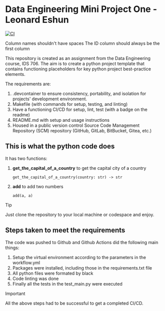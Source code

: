 # Data Engineering Mini Project One - Leonard Eshun

[![CI](https://github.com/nogibjj/Leonard_Eshun_Mini_Project_One/actions/workflows/workflow.yml/badge.svg)](https://github.com/nogibjj/Leonard_Eshun_Mini_Project_One/actions/workflows/workflow.yml)


Column names shouldn't have spaces
The ID column should always be the first column




This repository is created as an assignment from the Data Engineering course, IDS 706. The aim is to create a python project template that contains functioning placeholders for key python project best-practice elements.

The requirements are:

1. .devcontainer  to ensure consistency, portability, and isolation for projects' development environment.
1. Makefile (with commands for setup, testing, and linting)
1. Have a functioning CI/CD for setup, lint, test (with a badge on the readme)
1. README.md with setup and usage instructions
1. Housed in a public version control Source Code Management Repository (SCM) repository (GitHub, GitLab, BitBucket, Gitea, etc.) 



## This is what the python code does
It has two functions:

1. **get_the_capital_of_a_country** to get the capital city of a country
	```
	get_the_capital_of_a_country(country: str) -> str
	```
1. **add** to add two numbers
	```
	add(a, a)
	```


> [!TIP]
> Just clone the repository to your local machine or codespace and enjoy.



## Steps taken to meet the requirements
The code was pushed to Github and Github Actions did the following main things:

1. Setup the virtual environment according to the parameters in the workflow.yml
1. Packages were installed, including those in the requirements.txt file
1. All python files were formated by black
1. Code linting was done
1. Finally all the tests in the test_main.py were executed

> [!IMPORTANT]
> All the above steps had to be successful to get a completed CI/CD.
